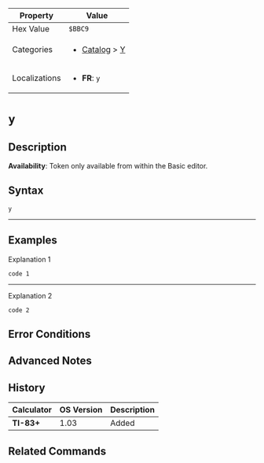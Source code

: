 | Property      | Value |
|---------------|-------|
| Hex Value     | `$BBC9`|
| Categories    | <ul><li>[Catalog](../categories/Catalog.md) > [Y](../categories/Catalog.md#Y)</li></ul> |
| Localizations | <ul><li><b>FR</b>: `y`</li></ul> |

# `y`

## Description



<b>Availability</b>: Token only available from within the Basic editor.

## Syntax
`y`

<hr>

## Examples

Explanation 1
```ti-basic
code 1
```
---
Explanation 2
```ti-basic
code 2
```

## Error Conditions


## Advanced Notes


## History
| Calculator | OS Version | Description |
|------------|------------|-------------|
| <b>TI-83+</b> | 1.03 | Added

## Related Commands

    